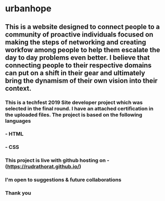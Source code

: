 # urbanhope 
## This is a website designed to connect people to a community of proactive individuals focused on making the steps of networking and creating workfow among people to help them escalate the day to day problems even better. I believe that connecting people to their respective domains can put on a shift in their gear and ultimately bring the dynamism of their own vision into their context. 

### This is a techfest 2019 Site developer project which was selected in the final round. I have an attached certification in the uploaded files. The project is based on the following languages 
### - HTML
### - CSS
### This project is live with github hosting on - (https://rudrathorat.github.io/)
### I'm open to suggestions & future collaborations
### Thank you

